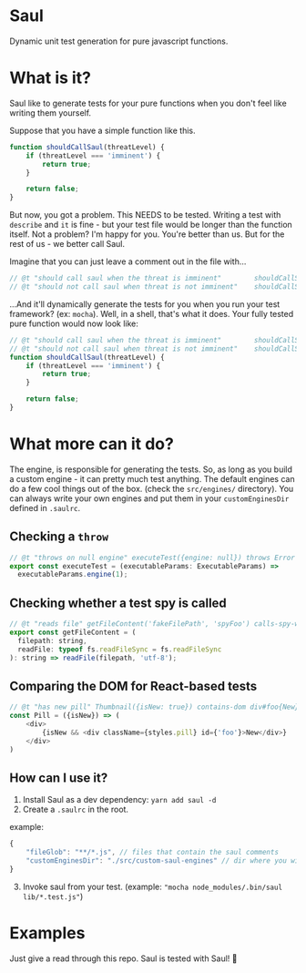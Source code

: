 Saul
====
Dynamic unit test generation for pure javascript functions. 

# What is it?

Saul like to generate tests for your pure functions when you don't feel like writing them yourself.

Suppose that you have a simple function like this.

```js
function shouldCallSaul(threatLevel) {
    if (threatLevel === 'imminent') {
        return true;
    }

    return false;
}
```

But now, you got a problem. This NEEDS to be tested. Writing a test with `describe` and `it` is fine - but your test file would be longer than the function itself. Not a problem? I'm happy for you. You're better than us. But for the rest of us - we better call Saul.

Imagine that you can just leave a comment out in the file with...

```js
// @t "should call saul when the threat is imminent"        shouldCallSaul('imminent') equals true
// @t "should not call saul when threat is not imminent"    shouldCallSaul('nodanger') equals false
```

...And it'll dynamically generate the tests for you when you run your test framework? (ex: `mocha`). Well, in a shell, that's what it does. Your fully tested pure function would now look like:

```js
// @t "should call saul when the threat is imminent"        shouldCallSaul('imminent') equals true
// @t "should not call saul when threat is not imminent"    shouldCallSaul('nodanger') equals false
function shouldCallSaul(threatLevel) {
    if (threatLevel === 'imminent') {
        return true;
    }

    return false;
}
```

# What more can it do?

The engine, is responsible for generating the tests. So, as long as you build a custom engine - it can pretty much test anything. The default engines can do a few cool things out of the box. (check the `src/engines/` directory). You can always write your own engines and put them in your `customEnginesDir` defined in `.saulrc`.

## Checking a `throw`

```js
// @t "throws on null engine" executeTest({engine: null}) throws Error
export const executeTest = (executableParams: ExecutableParams) =>
  executableParams.engine(1);
```

## Checking whether a test spy is called

```js
// @t "reads file" getFileContent('fakeFilePath', 'spyFoo') calls-spy-with fakeFilePath
export const getFileContent = (
  filepath: string,
  readFile: typeof fs.readFileSync = fs.readFileSync
): string => readFile(filepath, 'utf-8');
```

## Comparing the DOM for React-based tests

```js
// @t "has new pill" Thumbnail({isNew: true}) contains-dom div#foo{New}
const Pill = ({isNew}) => (
    <div>
        {isNew && <div className={styles.pill} id={'foo'}>New</div>}
    </div>
)
```

## How can I use it?

1. Install Saul as a dev dependency: `yarn add saul -d`
2. Create a `.saulrc` in the root.

example:
```js
{
    "fileGlob": "**/*.js", // files that contain the saul comments
    "customEnginesDir": "./src/custom-saul-engines" // dir where you will put custom engine .js files
}
```

3. Invoke saul from your test. (example: `"mocha node_modules/.bin/saul lib/*.test.js"`)

# Examples

Just give a read through this repo. Saul is tested with Saul! :rocket:
